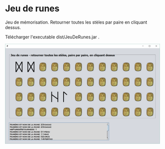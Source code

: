 # Jeu de runes
Jeu de mémorisation. Retourner toutes les stèles par paire en cliquant dessus.

Télécharger l'executable dist/JeuDeRunes.jar .

<img src='/src/images/jeu-de-runes.png'/>
